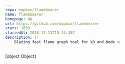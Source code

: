 ```yaml
---
repo: mapbox/flamebearer
name: flamebearer
homepage: NA
url: https://github.com/mapbox/flamebearer
stars: 1650
starredAt: 2018-12-13T19:14:45Z
description: |-
    Blazing fast flame graph tool for V8 and Node 🔥
---
```


[object Object]
